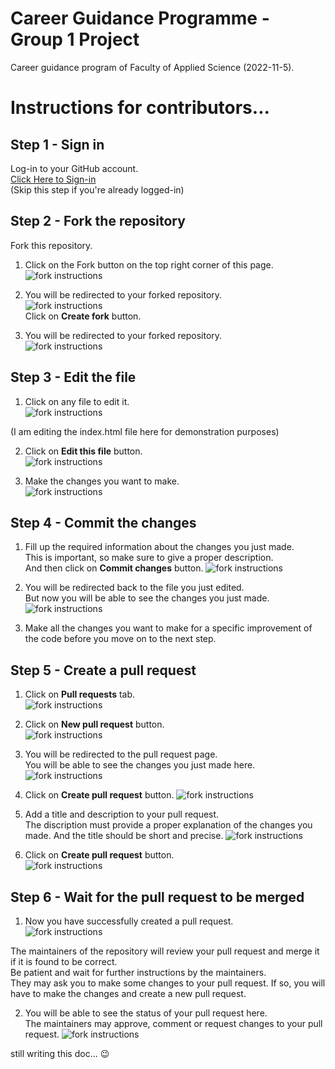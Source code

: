 # Career Guidance Programme - Group 1 Project

Career guidance program of Faculty of Applied Science (2022-11-5).

# Instructions for contributors...

## Step 1 - Sign in
Log-in to your GitHub account.  
[Click Here to Sign-in](https://github.com/login)  
(Skip this step if you're already logged-in)

## Step 2 - Fork the repository
Fork this repository.  

1. Click on the Fork button on the top right corner of this page.  
![fork instructions](assets/md-img/1-fork.png)

2. You will be redirected to your forked repository.  
![fork instructions](assets/md-img/2-fork.png)  
Click on **Create fork** button.

3. You will be redirected to your forked repository.   
![fork instructions](assets/md-img/3-fork.png)

## Step 3 - Edit the file

1. Click on any file to edit it.  
![fork instructions](assets/md-img/4-fork.png)
  
(I am editing the index.html file here for demonstration purposes)

2. Click on **Edit this file** button.  
![fork instructions](assets/md-img/5-fork.png)

3. Make the changes you want to make.  
![fork instructions](assets/md-img/6-fork.png)

## Step 4 - Commit the changes

1. Fill up the required information about the changes you just made.  
This is important, so make sure to give a proper description.  
And then click on **Commit changes** button.
![fork instructions](assets/md-img/7-fork.png) 

2. You will be redirected back to the file you just edited.  
But now you will be able to see the changes you just made.
![fork instructions](assets/md-img/8-fork.png)

3. Make all the changes you want to make for a specific improvement of the code before you move on to the next step.

## Step 5 - Create a pull request

1. Click on **Pull requests** tab.  
![fork instructions](assets/md-img/9-fork.png)

2. Click on **New pull request** button.  
![fork instructions](assets/md-img/10-fork.png)

3. You will be redirected to the pull request page.  
You will be able to see the changes you just made here.
![fork instructions](assets/md-img/11-fork.png)

4. Click on **Create pull request** button.
![fork instructions](assets/md-img/12-fork.png)

5. Add a title and description to your pull request.  
The discription must provide a proper explanation of the changes you made. And the title should be short and precise. 
![fork instructions](assets/md-img/13-fork.png)

6. Click on **Create pull request** button.  
![fork instructions](assets/md-img/14-fork.png)

## Step 6 - Wait for the pull request to be merged

1. Now you have successfully created a pull request.  
![fork instructions](assets/md-img/15-fork.png)

The maintainers of the repository will review your pull request and merge it if it is found to be correct.  
Be patient and wait for further instructions by the maintainers.  
They may ask you to make some changes to your pull request. If so, you will have to make the changes and create a new pull request.

2. You will be able to see the status of your pull request here.  
The maintainers may approve, comment or request changes to your pull request. 
![fork instructions](assets/md-img/16-fork.png)

still writing this doc... 😉

